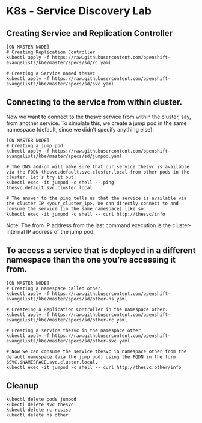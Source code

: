 # K8s - Service Discovery Lab

## Creating Service and Replication Controller

```
[ON MASTER NODE]
# Creating Replication Controller
kubectl apply -f https://raw.githubusercontent.com/openshift-evangelists/kbe/master/specs/sd/rc.yaml

# Creating a Service named thesvc
kubectl apply -f https://raw.githubusercontent.com/openshift-evangelists/kbe/master/specs/sd/svc.yaml
```

## Connecting to the service from within cluster.

Now we want to connect to the thesvc service from within the cluster, say, from another service. To simulate this, we create a jump pod in the same namespace (default, since we didn’t specify anything else):
```
[ON MASTER NODE]
# Creating a jump pod
kubectl apply -f https://raw.githubusercontent.com/openshift-evangelists/kbe/master/specs/sd/jumpod.yaml

# The DNS add-on will make sure that our service thesvc is available via the FQDN thesvc.default.svc.cluster.local from other pods in the cluster. Let’s try it out:
kubectl exec -it jumpod -c shell -- ping thesvc.default.svc.cluster.local

# The answer to the ping tells us that the service is available via the cluster IP <your_cluster_ip>. We can directly connect to and consume the service (in the same namespace) like so:
kubectl exec -it jumpod -c shell -- curl http://thesvc/info
```
Note: The from IP address from the last command execution is the cluster-internal IP address of the jump pod.

## To access a service that is deployed in a different namespace than the one you’re accessing it from.

```
[ON MASTER NODE]
# Creating a namespace called other.
kubectl apply -f https://raw.githubusercontent.com/openshift-evangelists/kbe/master/specs/sd/other-ns.yaml

# Createing a Replication Controller in the namespace other.
kubectl apply -f https://raw.githubusercontent.com/openshift-evangelists/kbe/master/specs/sd/other-rc.yaml

# Creating a service thesvc in the namespace other.
kubectl apply -f https://raw.githubusercontent.com/openshift-evangelists/kbe/master/specs/sd/other-svc.yaml

# Now we can consume the service thesvc in namespace other from the default namespace (via the jump pod) using the FQDN in the form $SVC.$NAMESPACE.svc.cluster.local.
kubectl exec -it jumpod -c shell -- curl http://thesvc.other/info
```

## Cleanup
```
kubectl delete pods jumpod
kubectl delete svc thesvc
kubectl delete rc rcsise
kubectl delete ns other
```
